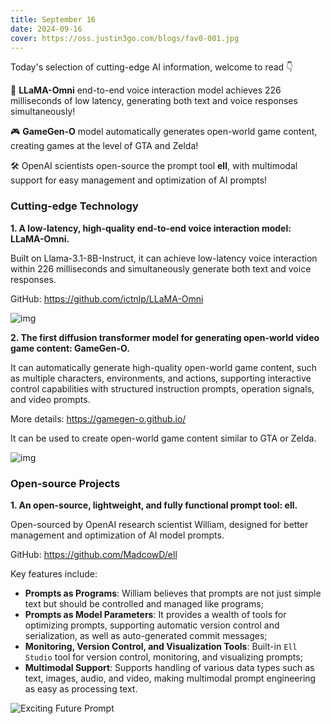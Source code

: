 ```yaml
---
title: September 16
date: 2024-09-16
cover: https://oss.justin3go.com/blogs/fav0-001.jpg
---
```



Today's selection of cutting-edge AI information, welcome to read 👇

🎤 **LLaMA-Omni** end-to-end voice interaction model achieves 226 milliseconds of low latency, generating both text and voice responses simultaneously!

🎮 **GameGen-O** model automatically generates open-world game content, creating games at the level of GTA and Zelda!

🛠️ OpenAI scientists open-source the prompt tool **ell**, with multimodal support for easy management and optimization of AI prompts!

### Cutting-edge Technology

**1. A low-latency, high-quality end-to-end voice interaction model: LLaMA-Omni.**

Built on Llama-3.1-8B-Instruct, it can achieve low-latency voice interaction within 226 milliseconds and simultaneously generate both text and voice responses.

GitHub: https://github.com/ictnlp/LLaMA-Omni

![img](https://cdn.jsdelivr.net/gh/freelander/oss@master/ai-daily/2024-09-16/model.png)

**2. The first diffusion transformer model for generating open-world video game content: GameGen-O.**

It can automatically generate high-quality open-world game content, such as multiple characters, environments, and actions, supporting interactive control capabilities with structured instruction prompts, operation signals, and video prompts.

More details: https://gamegen-o.github.io/

It can be used to create open-world game content similar to GTA or Zelda.

![img](https://cdn.jsdelivr.net/gh/freelander/oss@master/ai-daily/2024-09-16/datapipeline.png)

### Open-source Projects

**1. An open-source, lightweight, and fully functional prompt tool: ell.**

Open-sourced by OpenAI research scientist William, designed for better management and optimization of AI model prompts.

GitHub: https://github.com/MadcowD/ell

Key features include:

- **Prompts as Programs**: William believes that prompts are not just simple text but should be controlled and managed like programs;
- **Prompts as Model Parameters**: It provides a wealth of tools for optimizing prompts, supporting automatic version control and serialization, as well as auto-generated commit messages;
- **Monitoring, Version Control, and Visualization Tools**: Built-in `Ell Studio` tool for version control, monitoring, and visualizing prompts;
- **Multimodal Support**: Supports handling of various data types such as text, images, audio, and video, making multimodal prompt engineering as easy as processing text.

![Exciting Future Prompt](https://cdn.jsdelivr.net/gh/freelander/oss@master/ai-daily/2024-09-16/Exciting%20Future%20Prompt.gif)
